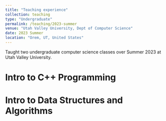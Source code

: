 ```yaml
---
title: "Teaching experience"
collection: teaching
type: "Undergraduate"
permalink: /teaching/2023-summer
venue: "Utah Valley University, Dept of Computer Science"
date: 2023 Summer
location: "Orem, UT, United States"
---
```


Taught two undergraduate computer science classes over Summer 2023 at Utah Valley University.

Intro to C++ Programming
======

Intro to Data Structures and Algorithms
======

